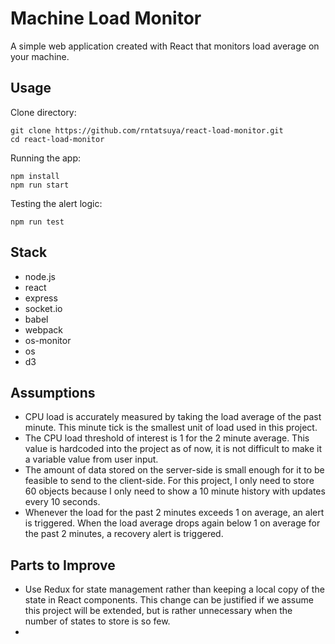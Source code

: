 # Machine Load Monitor

A simple web application created with React that monitors load average on your machine.

## Usage
Clone directory:
```
git clone https://github.com/rntatsuya/react-load-monitor.git
cd react-load-monitor
``` 

Running the app:
```
npm install
npm run start
``` 

Testing the alert logic:
```
npm run test
``` 

## Stack
- node.js
- react
- express
- socket.io
- babel
- webpack
- os-monitor
- os
- d3

## Assumptions
- CPU load is accurately measured by taking the load average of the past minute. This minute tick is the smallest unit of load used in this project.
- The CPU load threshold of interest is 1 for the 2 minute average. This value is hardcoded into the project as of now, it is not difficult to make it a variable value from user input.
- The amount of data stored on the server-side is small enough for it to be feasible to send to the client-side. For this project, I only need to store 60 objects because I only need to show a 10 minute history with updates every 10 seconds.
-  Whenever the load for the past 2 minutes exceeds 1 on average, an alert is triggered. When the load average drops again below 1 on average for the past 2 minutes, a recovery alert is triggered. 

## Parts to Improve
- Use Redux for state management rather than keeping a local copy of the state in React components. This change can be justified if we assume this project will be extended, but is rather unnecessary when the number of states to store is so few. 
- 
